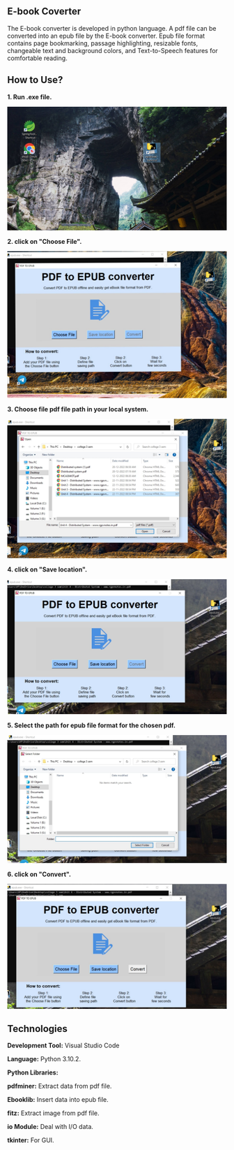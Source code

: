 ## E-book Coverter
The E-book converter is developed in python language. A pdf file can be converted into
an epub file by the E-book converter. Epub file format contains page bookmarking, passage
highlighting, resizable fonts, changeable text and background colors, and Text-to-Speech
features for comfortable reading.



## How to Use?

**1. Run .exe file.**


![s1](https://github.com/ShrutiSoni145/Convert-PDF-To-Epub/blob/master/Screenshots/s1.jpg?raw=true)


**2. click on "Choose File".**

 
 ![s2](https://github.com/ShrutiSoni145/Convert-PDF-To-Epub/blob/master/Screenshots/s2.jpg?raw=true)


**3. Choose file pdf file path in your local system.**


![s3](https://github.com/ShrutiSoni145/Convert-PDF-To-Epub/blob/master/Screenshots/s3.jpg?raw=true)


**4. click on "Save location".**


![s4](https://github.com/ShrutiSoni145/Convert-PDF-To-Epub/blob/master/Screenshots/s4.jpg?raw=true)


**5. Select the path for epub file format for the chosen pdf.**


![s5](https://github.com/ShrutiSoni145/Convert-PDF-To-Epub/blob/master/Screenshots/s5.jpg?raw=true)


**6. click on "Convert".**


![s6](https://github.com/ShrutiSoni145/Convert-PDF-To-Epub/blob/master/Screenshots/s6.jpg?raw=true)

## Technologies

**Development Tool:** Visual Studio Code

**Language:** Python 3.10.2.

**Python Libraries:**

**pdfminer:** Extract data from pdf file.

**Ebooklib:** Insert data into epub file.

**fitz:** Extract image from pdf file.

**io Module:** Deal with I/O data.

**tkinter:** For GUI.




